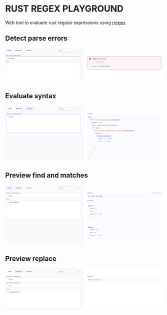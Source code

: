 # RUST REGEX PLAYGROUND

Web tool to evaluate rust regular expressions using [rregex](https://github.com/2fd/rregex)

## Detect parse errors

![error](./src/images/error.jpg)

## Evaluate syntax

![syntax](./src/images/syntax.jpg)

## Preview find and matches

![find](./src/images/find.jpg)

## Preview replace

![replace](./src/images/replace.jpg)
